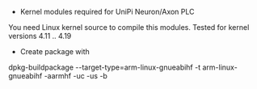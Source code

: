 * Kernel modules required for UniPi Neuron/Axon PLC

You need Linux kernel source to compile this modules.
Tested for kernel versions 4.11 .. 4.19

* Create package with

dpkg-buildpackage --target-type=arm-linux-gnueabihf -t arm-linux-gnueabihf -aarmhf -uc -us -b
